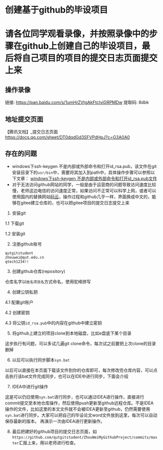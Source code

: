 # 创建基于github的毕设项目
# 请各位同学观看录像，并按照录像中的步骤在github上创建自己的毕设项目，最后将自己项目的项目的提交日志页面提交上来
## 操作录像
链接: https://pan.baidu.com/s/1umHrZVtgAkFtcIviGRPMDw 提取码: 8dbk
## 地址提交页面
【腾讯文档】_提交日志页面
https://docs.qq.com/sheet/DT0dqdGd3SFVPdHpJ?c=G3A0A0

## 存在的问题
- windows下ssh-keygen 不是内部或外部命令和打开id_rsa.pub，该文件在git安装目录下的`usr/bin`中，需要将其加入到path中，具体操作步骤可以参照以下文章：
[windows下ssh-keygen 不是内部或外部命令和打开id_rsa.pub文件](https://blog.csdn.net/a419419/article/details/80021684)
- 对于无法访问github网站的同学，一般是由于运营商的问题导致访问速度比较慢，老师这边电信的访问速度正常，如果访问不正常可以科学上网，或者可以使用国内的替换网站[码云](https://gitee.com/)，操作过程和github几乎一样，界面换成中文的，能够在gitee建立仓库的，也可以把gitee项目的提交日志提交上来


1. 安装git

1.1 下载git

1.2 安装git

2. 注册github账号
```
qutgitstudent
zhouwei@qut.edu.cn
qtech1234!!
```

3. 创建github仓库(repository)

仓库名字以`姓名项目名`方式命名，使用驼峰拼写

4. 创建公钥私钥

4.1 配置git账户

4.2 创建密钥

4.3 将公钥`id_rsa.pub`中的内容在github中建立密钥

5. 将github上建立的项目clone到本地磁盘，比如e盘底下某个目录

这步执行有问题，可以多试几遍git clone命令，每次试之前要把上次clone的目录删掉

6. 以后可以执行同步脚本`syn.bat`

以后可以直接在本页面下载该文件到你的仓库即可，每次修改完仓库内容，可以点击执行该bat文件完成同步，也可以在IDE中进行同步，下面会介绍

7. IDEA中进行git操作

这是可以仍旧使用`syn.bat`进行同步，也可以通过IDEA进行操作，直接进行commit提交至本地仓库操作，然后使用push更新至github远程仓库。不是IDEA操作的文件，比如这里的本文文件就不会被IDEA更新至github，仍然需要使用`syn.bat`进行同步。大家可以把自己的毕设论文word文件放到这里，每次可以自动保存最新的版本。
再演示一次由IDEA进行更新操作。

8. 最后把建好的github项目的提交日志页面，如`https://github.com/qutgitstudent/ZhouWeiMyGithubProject/commits/master`汇报上来，用以老师进行检查。
